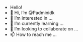 - Hello!
- 👋 Hi, I’m @Padminidk
- 👀 I’m interested in ...
- 🌱 I’m currently learning ...
- 💞️ I’m looking to collaborate on ...
- 📫 How to reach me ...

<!---
Padminidk/Padminidk is a ✨ special ✨ repository because its `README.md` (this file) appears on your GitHub profile.
You can click the Preview link to take a look at your changes.
--->
